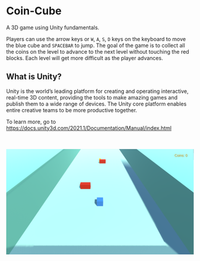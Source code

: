 # Coin-Cube
A 3D game using Unity fundamentals.
 
Players can use the arrow keys or `W`, `A`, `S`, `D` keys on the keyboard to move the blue cube and `SPACEBAR` to jump. The goal of the game is to collect all the coins on the level to advance to the next level without touching the red blocks. Each level will get more difficult as the player advances.


## What is Unity?

Unity is the world’s leading platform for creating and operating interactive, real-time 3D content, providing the tools to make amazing games and publish them to a wide range of devices. The Unity core platform enables entire creative teams to be more productive together.

To learn more, go to https://docs.unity3d.com/2021.1/Documentation/Manual/index.html

<br><br>
[![Gameplay](https://github.com/twlai251/Coin-Cube/blob/main/Capture.PNG)](https://youtu.be/NHyZGb1Gq44)

